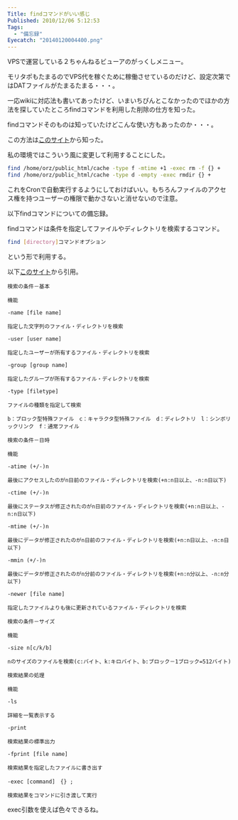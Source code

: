 ```yaml
---
Title: findコマンドがいい感じ
Published: 2010/12/06 5:12:53
Tags:
  - "備忘録"
Eyecatch: "20140120004400.png"
---
```

VPSで運営している２ちゃんねるビューアのがっくしメニュー。

モリタポもたまるのでVPS代を稼ぐために稼働させているのだけど、設定次第ではDATファイルがたまるたまる・・・。

一応wikiに対応法も書いてあったけど、いまいちぴんとこなかったのでほかの方法を探していたところfindコマンドを利用した削除の仕方を知った。

findコマンドそのものは知っていたけどこんな使い方もあったのか・・・。


この方法は[このサイト](http://www.tukizakura.org/wiki/index.php?%E4%BD%9C%E6%A5%AD%E5%B1%A5%E6%AD%B4%EF%BC%92%EF%BC%90%EF%BC%90%EF%BC%98%E5%B9%B4)から知った。

私の環境ではこういう風に変更して利用することにした。

```sh
find /home/orz/public_html/cache -type f -mtime +1 -exec rm -f {} +
find /home/orz/public_html/cache -type d -empty -exec rmdir {} +
```

これをCronで自動実行するようにしておけばいい。もちろんファイルのアクセス権を持つユーザーの権限で動かさないと消せないので注意。

以下findコマンドについての備忘録。

findコマンドは条件を指定してファイルやディレクトリを検索するコマンド。

```sh
find [directory]コマンドオプション
```
という形で利用する。

以下[このサイト](http://www.k-tanaka.net/unix/find.html)から引用。

```
検索の条件－基本

機能

-name [file name]

指定した文字列のファイル・ディレクトリを検索

-user [user name]

指定したユーザーが所有するファイル・ディレクトリを検索

-group [group name]

指定したグループが所有するファイル・ディレクトリを検索

-type [filetype]

ファイルの種類を指定して検索

b：ブロック型特殊ファイル　c：キャラクタ型特殊ファイル　d：ディレクトリ　l：シンボリックリンク　f：通常ファイル

検索の条件－日時

機能

-atime (+/-)n

最後にアクセスしたのがn日前のファイル・ディレクトリを検索(+n:n日以上、-n:n日以下)

-ctime (+/-)n

最後にステータスが修正されたのがn日前のファイル・ディレクトリを検索(+n:n日以上、-n:n日以下)

-mtime (+/-)n

最後にデータが修正されたのがn日前のファイル・ディレクトリを検索(+n:n日以上、-n:n日以下)

-mmin (+/-)n

最後にデータが修正されたのがn分前のファイル・ディレクトリを検索(+n:n分以上、-n:n分以下)

-newer [file name]

指定したファイルよりも後に更新されているファイル・ディレクトリを検索

検索の条件－サイズ

機能

-size n[c/k/b]

nのサイズのファイルを検索(c:バイト、k:キロバイト、b:ブロック－1ブロック=512バイト)

検索結果の処理

機能

-ls

詳細を一覧表示する

-print

検索結果の標準出力

-fprint [file name]

検索結果を指定したファイルに書き出す

-exec [command]　{} ;

検索結果をコマンドに引き渡して実行
```

exec引数を使えば色々できるね。